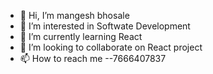 - 👋 Hi, I’m mangesh bhosale 
- 👀 I’m interested in Softwate Development
- 🌱 I’m currently learning React
- 💞️ I’m looking to collaborate on React project
- 📫 How to reach me --7666407837

<!---
m-bhosale/m-bhosale is a ✨ special ✨ repository because its `README.md` (this file) appears on your GitHub profile.
You can click the Preview link to take a look at your changes.
--->
